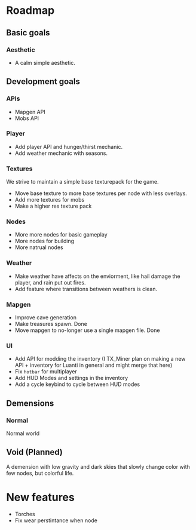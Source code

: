 # Roadmap

## Basic goals

### Aesthetic

- A calm simple aesthetic.



## Development goals

### APIs

- Mapgen API
- Mobs API


### Player

- Add player API and hunger/thirst mechanic.
- Add weather mechanic with seasons.


### Textures

We strive to maintain a simple base texturepack for the game.

- Move base texture to more base textures per node with less overlays.
- Add more textures for mobs
- Make a higher res texture pack


### Nodes

- More more nodes for basic gameplay
- More nodes for building
- More natrual nodes

### Weather

- Make weather have affects on the enviorment, like hail damage the player, and rain put out fires.
- Add feature where transitions between weathers is clean.


### Mapgen

- Improve cave generation
- Make treasures spawn. Done
- Move mapgen to no-longer use a single mapgen file. Done


### UI

- Add API for modding the inventory (I TX_Miner plan on making a new API + inventory for Luanti in general and might merge that here)
- Fix `hotbar` for multiplayer
- Add HUD Modes and settings in the inventory
- Add a cycle keybind to cycle between HUD modes

## Demensions

### Normal

Normal world

## Void (Planned)

A demension with low gravity and dark skies that slowly change color with few nodes, but colorful life.

# New features

- Torches
- Fix wear perstintance when node
